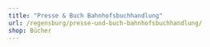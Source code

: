 ```yaml
---
title: "Presse & Buch Bahnhofsbuchhandlung"
url: /regensburg/presse-und-buch-bahnhofsbuchhandlung/
shop: Bücher
---
```

